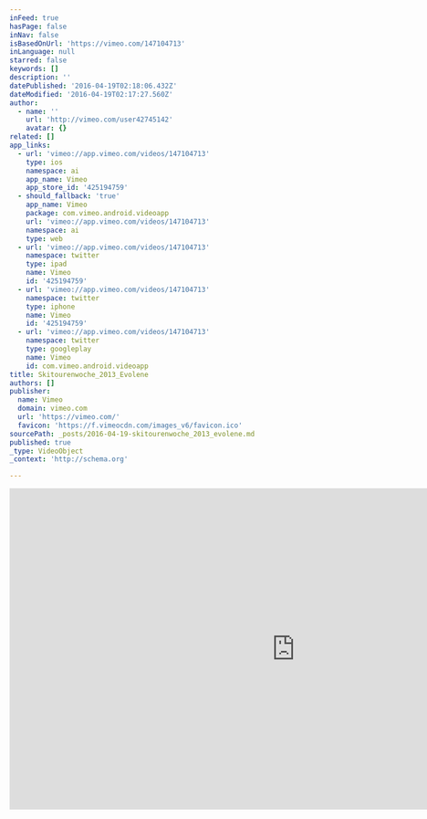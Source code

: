 ```yaml
---
inFeed: true
hasPage: false
inNav: false
isBasedOnUrl: 'https://vimeo.com/147104713'
inLanguage: null
starred: false
keywords: []
description: ''
datePublished: '2016-04-19T02:18:06.432Z'
dateModified: '2016-04-19T02:17:27.560Z'
author:
  - name: ''
    url: 'http://vimeo.com/user42745142'
    avatar: {}
related: []
app_links:
  - url: 'vimeo://app.vimeo.com/videos/147104713'
    type: ios
    namespace: ai
    app_name: Vimeo
    app_store_id: '425194759'
  - should_fallback: 'true'
    app_name: Vimeo
    package: com.vimeo.android.videoapp
    url: 'vimeo://app.vimeo.com/videos/147104713'
    namespace: ai
    type: web
  - url: 'vimeo://app.vimeo.com/videos/147104713'
    namespace: twitter
    type: ipad
    name: Vimeo
    id: '425194759'
  - url: 'vimeo://app.vimeo.com/videos/147104713'
    namespace: twitter
    type: iphone
    name: Vimeo
    id: '425194759'
  - url: 'vimeo://app.vimeo.com/videos/147104713'
    namespace: twitter
    type: googleplay
    name: Vimeo
    id: com.vimeo.android.videoapp
title: Skitourenwoche_2013_Evolene
authors: []
publisher:
  name: Vimeo
  domain: vimeo.com
  url: 'https://vimeo.com/'
  favicon: 'https://f.vimeocdn.com/images_v6/favicon.ico'
sourcePath: _posts/2016-04-19-skitourenwoche_2013_evolene.md
published: true
_type: VideoObject
_context: 'http://schema.org'

---
```

<iframe src="https://cdn.embedly.com/widgets/media.html?src=https%3A%2F%2Fplayer.vimeo.com%2Fvideo%2F147104713&amp;url=https%3A%2F%2Fvimeo.com%2F147104713&amp;image=http%3A%2F%2Fi.vimeocdn.com%2Fvideo%2F545683909_1280.jpg&amp;key=b7d04c9b404c499eba89ee7072e1c4f7&amp;type=text%2Fhtml&amp;schema=vimeo" width="1000" height="563" scrolling="no" frameborder="0" allowfullscreen="" style=""></iframe>